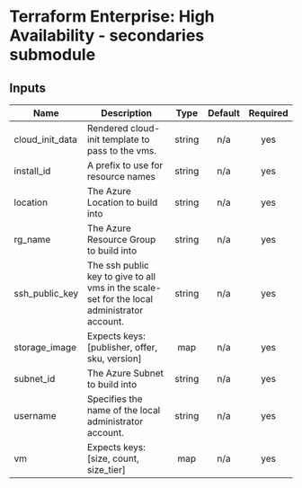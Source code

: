 # Terraform Enterprise: High Availability - secondaries submodule

## Inputs

| Name | Description | Type | Default | Required |
|------|-------------|:----:|:-----:|:-----:|
| cloud\_init\_data | Rendered cloud-init template to pass to the vms. | string | n/a | yes |
| install\_id | A prefix to use for resource names | string | n/a | yes |
| location | The Azure Location to build into | string | n/a | yes |
| rg\_name | The Azure Resource Group to build into | string | n/a | yes |
| ssh\_public\_key | The ssh public key to give to all vms in the scale-set for the local administrator account. | string | n/a | yes |
| storage\_image | Expects keys: [publisher, offer, sku, version] | map | n/a | yes |
| subnet\_id | The Azure Subnet to build into | string | n/a | yes |
| username | Specifies the name of the local administrator account. | string | n/a | yes |
| vm | Expects keys: [size, count, size_tier] | map | n/a | yes |
